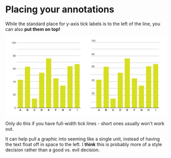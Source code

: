 # Placing your annotations

While the standard place for y-axis tick labels is to the left of the line, you can also **put them on top!**

![](assets/ai-text-on-lines.png)

Only do this if you have full-width tick lines - short ones usually won't work out.

It can help pull a graphic into seeming like a single unit, instead of having the text float off in space to the left. I **think** this is probably more of a style decision rather than a good vs. evil decision.